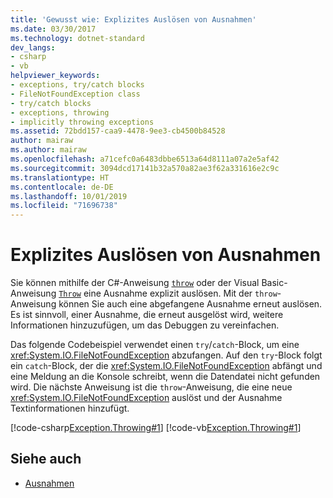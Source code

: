 ```yaml
---
title: 'Gewusst wie: Explizites Auslösen von Ausnahmen'
ms.date: 03/30/2017
ms.technology: dotnet-standard
dev_langs:
- csharp
- vb
helpviewer_keywords:
- exceptions, try/catch blocks
- FileNotFoundException class
- try/catch blocks
- exceptions, throwing
- implicitly throwing exceptions
ms.assetid: 72bdd157-caa9-4478-9ee3-cb4500b84528
author: mairaw
ms.author: mairaw
ms.openlocfilehash: a71cefc0a6483dbbe6513a64d8111a07a2e5af42
ms.sourcegitcommit: 3094dcd17141b32a570a82ae3f62a331616e2c9c
ms.translationtype: HT
ms.contentlocale: de-DE
ms.lasthandoff: 10/01/2019
ms.locfileid: "71696738"
---
```

# <a name="how-to-explicitly-throw-exceptions"></a>Explizites Auslösen von Ausnahmen

Sie können mithilfe der C#-Anweisung [`throw`](../../csharp/language-reference/keywords/throw.md) oder der Visual Basic-Anweisung [`Throw`](../../visual-basic/language-reference/statements/throw-statement.md) eine Ausnahme explizit auslösen. Mit der `throw`-Anweisung können Sie auch eine abgefangene Ausnahme erneut auslösen. Es ist sinnvoll, einer Ausnahme, die erneut ausgelöst wird, weitere Informationen hinzuzufügen, um das Debuggen zu vereinfachen.

Das folgende Codebeispiel verwendet einen `try`/`catch`-Block, um eine <xref:System.IO.FileNotFoundException> abzufangen. Auf den `try`-Block folgt ein `catch`-Block, der die <xref:System.IO.FileNotFoundException> abfängt und eine Meldung an die Konsole schreibt, wenn die Datendatei nicht gefunden wird. Die nächste Anweisung ist die `throw`-Anweisung, die eine neue <xref:System.IO.FileNotFoundException> auslöst und der Ausnahme Textinformationen hinzufügt.

[!code-csharp[Exception.Throwing#1](~/samples/snippets/csharp/VS_Snippets_CLR/Exception.Throwing/CS/throw.cs#1)]
[!code-vb[Exception.Throwing#1](~/samples/snippets/visualbasic/VS_Snippets_CLR/Exception.Throwing/VB/throw.vb#1)]  

## <a name="see-also"></a>Siehe auch

- [Ausnahmen](index.md)
